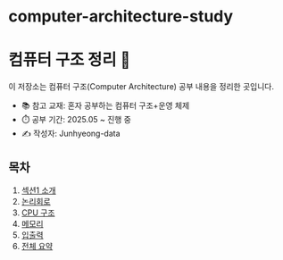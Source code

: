 # computer-architecture-study
# 컴퓨터 구조 정리 📘

이 저장소는 컴퓨터 구조(Computer Architecture) 공부 내용을 정리한 곳입니다.
- 📚 참고 교재: 혼자 공부하는 컴퓨터 구조+운영 체제
- ⏱️ 공부 기간: 2025.05 ~ 진행 중
- ✍️ 작성자: Junhyeong-data

## 목차
1. [섹션1 소개](./소개/)
2. [논리회로](./02_논리회로/)
3. [CPU 구조](./03_CPU/)
4. [메모리](./04_메모리/)
5. [입출력](./05_입출력/)
6. [전체 요약](./summary/정리노트.md)

